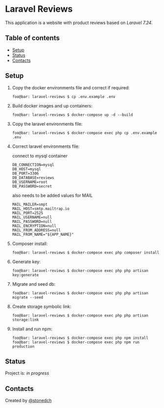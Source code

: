 # Laravel Reviews

This application is a website with product reviews based on *Laravel 7.24*.

## Table of contents

* [Setup](#setup)
* [Status](#status)
* [Contacts](#contacts)

## Setup

1. Copy the docker environments file and correct if required:

    ```console
    foo@bar: laravel-reviews $ cp .env.example .env
    ```

2. Build docker images and up containers:

    ```console
    foo@bar: laravel-reviews $ docker-compose up -d --build
    ```

3. Copy the laravel environments file:

    ```console
    foo@bar: laravel-reviews $ docker-compose exec php cp .env.example .env
    ```

4. Correct laravel environments file:

    connect to mysql container

    ```console
    DB_CONNECTION=mysql
    DB_HOST=mysql
    DB_PORT=3306
    DB_DATABASE=reviews
    DB_USERNAME=root
    DB_PASSWORD=secret
    ```

    also needs to be added values for MAIL

    ```console
    MAIL_MAILER=smpt
    MAIL_HOST=smtp.mailtrap.io
    MAIL_PORT=2525
    MAIL_USERNAME=null
    MAIL_PASSWORD=null
    MAIL_ENCRYPTION=null
    MAIL_FROM_ADDRESS=null
    MAIL_FROM_NAME="${APP_NAME}"
    ```

5. Composer install:

    ```console
    foo@bar: laravel-reviews $ docker-compose exec php composer install
    ```

6. Generate key:

    ```console
    foo@bar: laravel-reviews $ docker-compose exec php php artisan key:generate
    ```

7. Migrate and seed db:

    ```console
    foo@bar: laravel-reviews $ docker-compose exec php php artisan migrate --seed
    ```

8. Create storage symbolic link:

    ```console
    foo@bar: laravel-reviews $ docker-compose exec php php artisan storage:link
    ```

9. Install and run npm:

    ```console
    foo@bar: laravel-reviews $ docker-compose exec php npm install
    foo@bar: laravel-reviews $ docker-compose exec php npm run production
    ```

## Status

Project is: _in progress_

## Contacts

Created by [@stonedch](https://github.com/stonedch)
